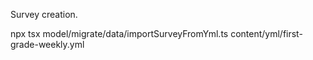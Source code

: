 Survey creation. 

npx tsx model/migrate/data/importSurveyFromYml.ts content/yml/first-grade-weekly.yml